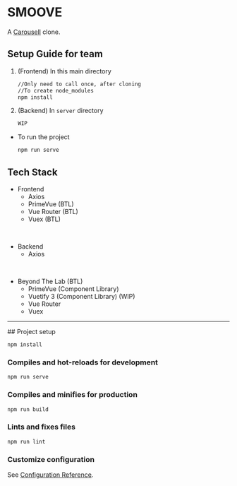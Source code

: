 # SMOOVE

A [Carousell](https://www.carousell.sg/) clone.

## Setup Guide for team

1. (Frontend) In this main directory
    ```Bash
    //Only need to call once, after cloning
    //To create node_modules
    npm install
    ```
2. (Backend) In `server` directory
    ```bash
    WIP
    ```

-   To run the project
    ```Bash
    npm run serve
    ```

## Tech Stack

-   Frontend
    -   Axios
    -   PrimeVue (BTL)
    -   Vue Router (BTL)
    -   Vuex (BTL)

<br/>

-   Backend
    -   Axios

<br/>

-   Beyond The Lab (BTL)
    -   PrimeVue (Component Library)
    -   Vuetify 3 (Component Library) (WIP)
    -   Vue Router
    -   Vuex

<hr />
## Project setup

```
npm install
```

### Compiles and hot-reloads for development

```
npm run serve
```

### Compiles and minifies for production

```
npm run build
```

### Lints and fixes files

```
npm run lint
```

### Customize configuration

See [Configuration Reference](https://cli.vuejs.org/config/).
